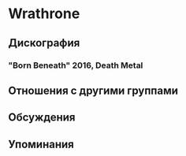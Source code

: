 # Wrathrone



## Дискография

### "Born Beneath" 2016, Death Metal




## Отношения с другими группами


## Обсуждения


## Упоминания

